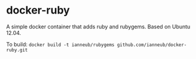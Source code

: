 docker-ruby
===========
A simple docker container that adds ruby and rubygems. Based on Ubuntu 12.04.

To build: `docker build -t ianneub/rubygems github.com/ianneub/docker-ruby.git`
